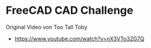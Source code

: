 # FreeCAD CAD Challenge

Original Video von Too Tall Toby

- https://www.youtube.com/watch?v=nX3VTo3ZG7Q
